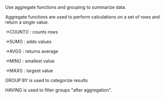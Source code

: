 Use aggregate functions and grouping to summarize data.

Aggregate functions are used to perform calculations on a set of rows and return a single value.

->COUNT() : counts rows


->SUM() : adds values


->AVG() : returns average


->MIN() : smallest value


->MAX() : largest value



GROUP BY is used to categorize results 

HAVING is used to filter groups "after aggregation".
